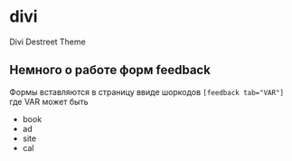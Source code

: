 divi
====

Divi Destreet Theme

## Немного о работе форм feedback

Формы вставляются в страницу ввиде шоркодов
```[feedback tab="VAR"]```
где VAR может быть
* book
* ad
* site
* cal